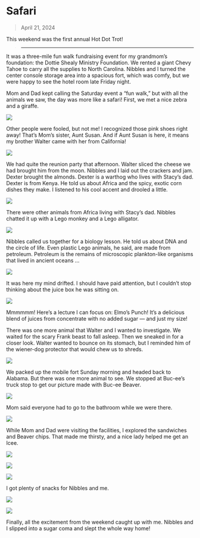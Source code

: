 # Safari

> April 21, 2024

This weekend was the first annual Hot Dot Trot!

> ---

It was a three-mile fun walk fundraising event for my grandmom’s foundation: the Dottie Shealy Ministry Foundation. We rented a giant Chevy Tahoe to carry all the supplies to North Carolina. Nibbles and I turned the center console storage area into a spacious fort, which was comfy, but we were happy to see the hotel room late Friday night.

Mom and Dad kept calling the Saturday event a “fun walk,” but with all the animals we saw, the day was more like a safari! First, we met a nice zebra and a giraffe.

![](inflate.jpg)

Other people were fooled, but not me! I recognized those pink shoes right away! That’s Mom’s sister, Aunt Susan. And if Aunt Susan is here, it means my brother Walter came with her from California!

![](party.jpg)

We had quite the reunion party that afternoon. Walter sliced the cheese we had brought him from the moon. Nibbles and I laid out the crackers and jam. Dexter brought the almonds. Dexter is a warthog who lives with Stacy’s dad. Dexter is from Kenya. He told us about Africa and the spicy, exotic corn dishes they make. I listened to his cool accent and drooled a little.

![](dexter.jpg)

There were other animals from Africa living with Stacy’s dad. Nibbles chatted it up with a Lego monkey and a Lego alligator.

![](plastic.jpg)

Nibbles called us together for a biology lesson. He told us about DNA and the circle of life. Even plastic Lego animals, he said, are made from petroleum. Petroleum is the remains of microscopic plankton-like organisms that lived in ancient oceans …

![](school.jpg)

It was here my mind drifted. I should have paid attention, but I couldn’t stop thinking about the juice box he was sitting on.

![](juice.jpg)

Mmmmmm! Here’s a lecture I can focus on: Elmo’s Punch! It’s a delicious blend of juices from concentrate with no added sugar — and just my size!

There was one more animal that Walter and I wanted to investigate. We waited for the scary Frank beast to fall asleep. Then we sneaked in for a closer look. Walter wanted to bounce on its stomach, but I reminded him of the wiener-dog protector that would chew us to shreds.

![](frank.jpg)

We packed up the mobile fort Sunday morning and headed back to Alabama. But there was one more animal to see. We stopped at Buc-ee’s truck stop to get our picture made with Buc-ee Beaver.

![](bucee.jpg)

Mom said everyone had to go to the bathroom while we were there.

![](duty.jpg)

While Mom and Dad were visiting the facilities, I explored the sandwiches and Beaver chips. That made me thirsty, and a nice lady helped me get an Icee.

![](brisket.jpg)

![](chips.jpg)

![](icee.jpg)

I got plenty of snacks for Nibbles and me.

![](cookies.jpg)

![](snacks.jpg)

Finally, all the excitement from the weekend caught up with me. Nibbles and I slipped into a sugar coma and slept the whole way home!
